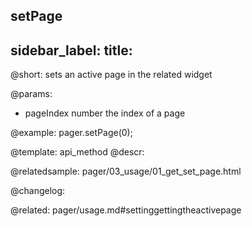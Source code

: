setPage
---
sidebar_label: 
title: 
---          

@short: sets an active page in the related widget


@params:
- pageIndex     number      the index of a page



@example:
pager.setPage(0);


@template: api_method
@descr:




@relatedsample:
pager/03_usage/01_get_set_page.html

@changelog:

@related: pager/usage.md#settinggettingtheactivepage
